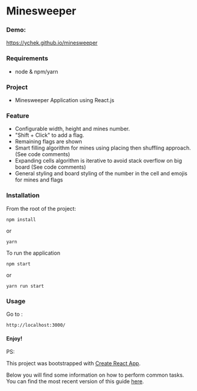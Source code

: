 # Minesweeper

### Demo:

https://ychek.github.io/minesweeper


### Requirements
- node & npm/yarn

### Project

- Minesweeper Application using React.js

### Feature
- Configurable width, height and mines number.
- "Shift + Click" to add a flag.
- Remaining flags are shown
- Smart filling algorithm for mines using placing then shuffling approach. (See code comments)
- Expanding cells algorithm is iterative to avoid stack overflow on big board (See code comments)
- General styling and board styling of the number in the cell and emojis for mines and flags

### Installation

From the root of the project:
```
npm install
```
or

```
yarn
```

To run the application

```
npm start
```
or

```
yarn run start
```

### Usage

Go to :

```
http://localhost:3000/
```

#### Enjoy!


PS:

This project was bootstrapped with [Create React App](https://github.com/facebookincubator/create-react-app).

Below you will find some information on how to perform common tasks.<br>
You can find the most recent version of this guide [here](https://github.com/facebookincubator/create-react-app/blob/master/packages/react-scripts/template/README.md).
